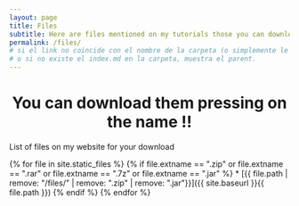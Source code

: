 ```yaml
---
layout: page
title: Files
subtitle: Here are files mentioned on my tutorials those you can download them pressing in the name of each of them.
permalink: /files/
# si el link no coincide con el nombre de la carpeta (o simplemente le ponemos undefinedurl/, nos manda al parent).
# o si no existe el index.md en la carpeta, muestra el parent.
---
```

<div align="center"><h1> You can download them pressing on the name !! </h1> </div>
<p> List of files on my website for your download </p>
{% for file in site.static_files %}
  {% if file.extname == ".zip" or file.extname == ".rar" or file.extname == ".7z" or file.extname == ".jar" %}
   * [{{ file.path | remove: "/files/" | remove: ".zip" | remove: ".jar"}}]({{ site.baseurl }}{{ file.path }})
  {% endif %}
{% endfor %}

